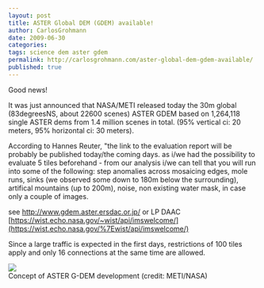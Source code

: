 ```yaml
---
layout: post
title: ASTER Global DEM (GDEM) available!
author: CarlosGrohmann
date: 2009-06-30
categories: 
tags: science dem aster gdem 
permalink: http://carlosgrohmann.com/aster-global-dem-gdem-available/
published: true
---
```


Good news!  
  
It was just announced that NASA/METI released today the 30m global (83degreesNS, about 22600 scenes) ASTER GDEM based on 1,264,118 single ASTER dems from 1.4 million scenes  in total. (95% vertical ci: 20 meters, 95% horizontal ci: 30 meters).  

According to Hannes Reuter, "the link to the evaluation report will be probably be published today/the coming days. as i/we had the possibility to evaluate 5 tiles beforehand - from our analysis i/we can tell that you will run into some of the following: step anomalies across mosaicing edges, mole runs, sinks (we observed some down to 180m below the surrounding), artifical mountains (up to 200m), noise, non existing water mask, in case only a couple of images.

see <http://www.gdem.aster.ersdac.or.jp/>  or LP DAAC [https://wist.echo.nasa.gov/~wist/api/imswelcome/](https://wist.echo.nasa.gov/%7Ewist/api/imswelcome/)  

Since a large traffic is expected in the first days, restrictions of 100 tiles apply and only 16 connections at the same time are allowed.  

![](http://www.ersdac.or.jp/GDEM/E/image/5.jpg)  
Concept of ASTER G-DEM development (credit: METI/NASA)
